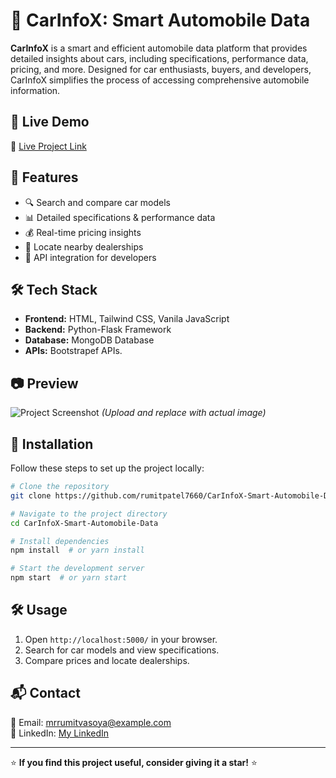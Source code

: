 # 🚗 CarInfoX: Smart Automobile Data

**CarInfoX** is a smart and efficient automobile data platform that provides detailed insights about cars, including specifications, performance data, pricing, and more. Designed for car enthusiasts, buyers, and developers, CarInfoX simplifies the process of accessing comprehensive automobile information.

## 🚀 Live Demo
🔗 [Live Project Link](https://127.0.0.1:5000) 

## 📌 Features
- 🔍 Search and compare car models
- 📊 Detailed specifications & performance data
- 💰 Real-time pricing insights
- 📍 Locate nearby dealerships
- 📡 API integration for developers

## 🛠️ Tech Stack
- **Frontend:** HTML, Tailwind CSS, Vanila JavaScript
- **Backend:** Python-Flask Framework
- **Database:** MongoDB Database 
- **APIs:** Bootstrapef APIs.

## 📷 Preview
![Project Screenshot](https://raw.githubusercontent.com/rumitpatel7660/CarInfoX-Smart-Automobile-Data/main/preview.png) *(Upload and replace with actual image)*

## 📂 Installation
Follow these steps to set up the project locally:

```sh
# Clone the repository
git clone https://github.com/rumitpatel7660/CarInfoX-Smart-Automobile-Data.git

# Navigate to the project directory
cd CarInfoX-Smart-Automobile-Data

# Install dependencies
npm install  # or yarn install

# Start the development server
npm start  # or yarn start
```

## 🛠️ Usage
1. Open `http://localhost:5000/` in your browser.
2. Search for car models and view specifications.
3. Compare prices and locate dealerships.

## 📬 Contact
📧 Email: [mrrumitvasoya@example.com](mailto:mrrumitvasoya@email.com)  
💼 LinkedIn: [My LinkedIn](https://www.linkedin.com/in/rumit-vasoya-03b606281)  

---

⭐ **If you find this project useful, consider giving it a star!** ⭐

